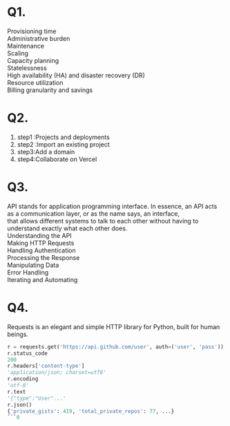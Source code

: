 # Q1.
Provisioning time<br>
Administrative burden<br>
Maintenance<br>
Scaling<br>
Capacity planning<br>
Statelessness<br>
High availability (HA) and disaster recovery (DR)<br>
Resource utilization<br>
Billing granularity and savings<br>


# Q2.
 1. step1 :Projects and deployments<br>
 2. step2 :Import an existing project<br>
 3. step3:Add a domain<br>
 4. step4:Collaborate on Vercel<br>
# Q3.
API stands for application programming interface. In essence, an API acts as a communication layer, or as the name says, an interface, <br>
that allows different systems to talk to each other without having to understand exactly what each other does.<br>
Understanding the API<br>
Making HTTP Requests<br>
Handling Authentication<br>
Processing the Response<br>
Manipulating Data<br>
Error Handling<br>
Iterating and Automating<br>
# Q4.
Requests is an elegant and simple HTTP library for Python, built for human beings.<br>
```python
r = requests.get('https://api.github.com/user', auth=('user', 'pass'))
r.status_code
200
r.headers['content-type']
'application/json; charset=utf8'
r.encoding
'utf-8'
r.text
'{"type":"User"...'
r.json()
{'private_gists': 419, 'total_private_repos': 77, ...}
```0
